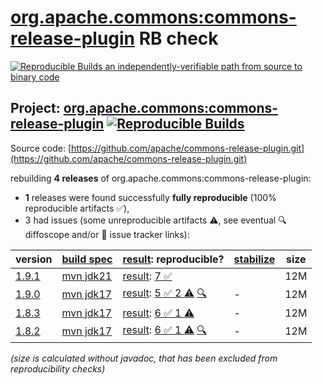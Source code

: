 [org.apache.commons:commons-release-plugin](https://central.sonatype.com/artifact/org.apache.commons/commons-release-plugin/versions) RB check
=======

[![Reproducible Builds](https://reproducible-builds.org/images/logos/rb.svg) an independently-verifiable path from source to binary code](https://reproducible-builds.org/)

## Project: [org.apache.commons:commons-release-plugin](https://central.sonatype.com/artifact/org.apache.commons/commons-release-plugin/versions) [![Reproducible Builds](https://img.shields.io/endpoint?url=https://raw.githubusercontent.com/jvm-repo-rebuild/reproducible-central/master/content/org/apache/commons/commons-release-plugin/badge.json)](https://github.com/jvm-repo-rebuild/reproducible-central/blob/master/content/org/apache/commons/commons-release-plugin/README.md)

Source code: [https://github.com/apache/commons-release-plugin.git](https://github.com/apache/commons-release-plugin.git)

rebuilding **4 releases** of org.apache.commons:commons-release-plugin:
- **1** releases were found successfully **fully reproducible** (100% reproducible artifacts :white_check_mark:),
- 3 had issues (some unreproducible artifacts :warning:, see eventual :mag: diffoscope and/or :memo: issue tracker links):

| version | [build spec](/BUILDSPEC.md) | [result](https://reproducible-builds.org/docs/jvm/): reproducible? | [stabilize](https://github.com/google/oss-rebuild/blob/main/cmd/stabilize/README.md) | size |
| -- | --------- | ------ | ------ | -- |
| [1.9.1](https://central.sonatype.com/artifact/org.apache.commons/commons-release-plugin/1.9.1/pom) | [mvn jdk21](commons-release-plugin-1.9.1.buildspec) | [result](commons-release-plugin-1.9.1.buildinfo): [7 :white_check_mark: ](commons-release-plugin-1.9.1.buildcompare) | | 12M |
| [1.9.0](https://central.sonatype.com/artifact/org.apache.commons/commons-release-plugin/1.9.0/pom) | [mvn jdk17](commons-release-plugin-1.9.0.buildspec) | [result](commons-release-plugin-1.9.0.buildinfo): [5 :white_check_mark:  2 :warning:](commons-release-plugin-1.9.0.buildcompare) [:mag:](commons-release-plugin-1.9.0.diffoscope) | - | 12M |
| [1.8.3](https://central.sonatype.com/artifact/org.apache.commons/commons-release-plugin/1.8.3/pom) | [mvn jdk17](commons-release-plugin-1.8.3.buildspec) | [result](commons-release-plugin-1.8.3.buildinfo): [6 :white_check_mark:  1 :warning:](commons-release-plugin-1.8.3.buildcompare) | - | 12M |
| [1.8.2](https://central.sonatype.com/artifact/org.apache.commons/commons-release-plugin/1.8.2/pom) | [mvn jdk17](commons-release-plugin-1.8.2.buildspec) | [result](commons-release-plugin-1.8.2.buildinfo): [6 :white_check_mark:  1 :warning:](commons-release-plugin-1.8.2.buildcompare) [:mag:](commons-release-plugin-1.8.2.diffoscope) | - | 12M |

<i>(size is calculated without javadoc, that has been excluded from reproducibility checks)</i>
